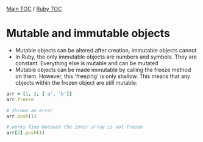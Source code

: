 [Main TOC](../README.md) / [Ruby TOC](./ruby-TOC.md)

# Mutable and immutable objects

- Mutable objects can be altered after creation, immutable objects cannot
- In Ruby, the only immutable objects are numbers and symbols. They are constant. Everything else is mutable and can be mutated
- Mutable objects can be made immutable by calling the freeze method on them. However, this 'freezing' is only shallow. This means that any objects within the frozen object are still mutable:
```ruby
arr = [1, 2, ['a', 'b']]
arr.freeze

# throws an error 
arr.push(1)

# works fine because the inner array is not frozen
arr[2].push(1)
```